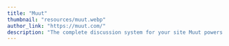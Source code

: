 ```yaml
---
title: "Muut"
thumbnail: "resources/muut.webp"
author_link: "https://muut.com/"
description: "The complete discussion system for your site Muut powers lively discussions for millions of sites, making users happier and more likely..."
---
```

